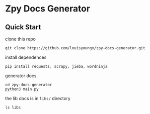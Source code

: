 # Zpy Docs Generator

## Quick Start

clone this repo
```shell
git clone https://github.com/louisyoungx/zpy-docs-generator.git
```

install dependences
```shell
pip install requests, scrapy, jieba, wordninja
```

generator docs
```shell
cd zpy-docs-generator
python3 main.py
```

the lib docs is in `libs/` directory
```shell
ls libs
```